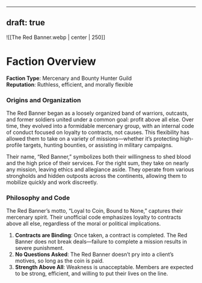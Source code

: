 
---
draft: true
---

![[The Red Banner.webp | center | 250]]
# Faction Overview

**Faction Type**: Mercenary and Bounty Hunter Guild  
**Reputation**: Ruthless, efficient, and morally flexible
### **Origins and Organization**

The Red Banner began as a loosely organized band of warriors, outcasts, and former soldiers united under a common goal: profit above all else. Over time, they evolved into a formidable mercenary group, with an internal code of conduct focused on loyalty to contracts, not causes. This flexibility has allowed them to take on a variety of missions—whether it’s protecting high-profile targets, hunting bounties, or assisting in military campaigns.

Their name, “Red Banner,” symbolizes both their willingness to shed blood and the high price of their services. For the right sum, they take on nearly any mission, leaving ethics and allegiance aside. They operate from various strongholds and hidden outposts across the continents, allowing them to mobilize quickly and work discreetly.

### **Philosophy and Code**

The Red Banner’s motto, “Loyal to Coin, Bound to None,” captures their mercenary spirit. Their unofficial code emphasizes loyalty to contracts above all else, regardless of the moral or political implications.

1. **Contracts are Binding**: Once taken, a contract is completed. The Red Banner does not break deals—failure to complete a mission results in severe punishment.
2. **No Questions Asked**: The Red Banner doesn’t pry into a client’s motives, so long as the coin is paid.
3. **Strength Above All**: Weakness is unacceptable. Members are expected to be strong, efficient, and willing to put their lives on the line.